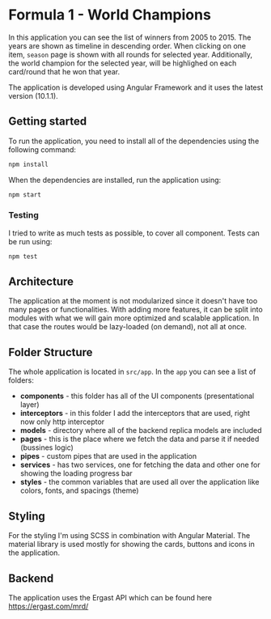 # Formula 1 - World Champions

In this application you can see the list of winners from 2005 to 2015. The years are shown as timeline in descending order. When clicking on one item, `season` page is shown with all rounds for selected year. Additionally, the world champion for the selected year, will be highlighed on each card/round that he won that year.

The application is developed using Angular Framework and it uses the latest version (10.1.1).

## Getting started

To run the application, you need to install all of the dependencies using the following command:
```bash
npm install
```

When the dependencies are installed, run the application using:
```bash
npm start
```

### Testing

I tried to write as much tests as possible, to cover all component. Tests can be run using:

```bash
npm test
```

## Architecture

The application at the moment is not modularized since it doesn't have too many pages or functionalities. With adding more features, it can be split into modules with what we will gain more optimized and scalable application. In that case the routes would be lazy-loaded (on demand), not all at once.

## Folder Structure

The whole application is located in `src/app`. In the `app` you can see a list of folders:
* **components** - this folder has all of the UI components (presentational layer)
* **interceptors** - in this folder I add the interceptors that are used, right now only http interceptor
* **models** - directory where all of the backend replica models are included
* **pages** - this is the place where we fetch the data and parse it if needed (bussines logic)
* **pipes** - custom pipes that are used in the application
* **services** - has two services, one for fetching the data and other one for showing the loading progress bar
* **styles** - the common variables that are used all over the application like colors, fonts, and spacings (theme)

## Styling

For the styling I'm using SCSS in combination with Angular Material. The material library is used mostly for showing the cards, buttons and icons in the application.

## Backend
The application uses the Ergast API which can be found here https://ergast.com/mrd/
